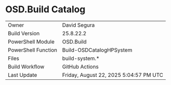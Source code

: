 ﻿# OSD.Build Catalog

| | |
|-|-|
| Owner | David Segura |
| Build Version | 25.8.22.2 |
| PowerShell Module | OSD.Build |
| PowerShell Function | Build-OSDCatalogHPSystem |
| Files | build-system.* |
| Build Workflow | GitHub Actions |
| Last Update | Friday, August 22, 2025 5:04:57 PM UTC |
